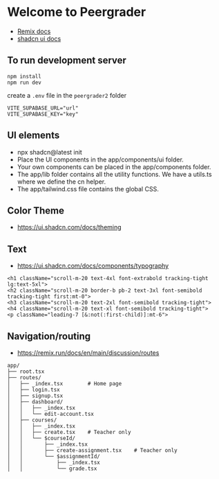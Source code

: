 # Welcome to Peergrader

* [Remix docs](https://remix.run/docs)
* [shadcn ui docs](https://ui.shadcn.com/)

## To run development server
```shellscript
npm install
npm run dev
```
create a `.env` file in the `peergrader2` folder
```
VITE_SUPABASE_URL="url"
VITE_SUPABASE_KEY="key"
```

## UI elements
* npx shadcn@latest init
* Place the UI components in the app/components/ui folder.
* Your own components can be placed in the app/components folder.
* The app/lib folder contains all the utility functions. We have a utils.ts where we define the cn helper.
* The app/tailwind.css file contains the global CSS.

## Color Theme
* https://ui.shadcn.com/docs/theming

## Text
* https://ui.shadcn.com/docs/components/typography

```tsx
<h1 className="scroll-m-20 text-4xl font-extrabold tracking-tight lg:text-5xl">
<h2 className="scroll-m-20 border-b pb-2 text-3xl font-semibold tracking-tight first:mt-0">
<h3 className="scroll-m-20 text-2xl font-semibold tracking-tight">
<h4 className="scroll-m-20 text-xl font-semibold tracking-tight">
<p className="leading-7 [&:not(:first-child)]:mt-6">

```

## Navigation/routing
* https://remix.run/docs/en/main/discussion/routes
 
```
app/
├── root.tsx
├── routes/
│   ├── _index.tsx        # Home page
│   ├── login.tsx
│   ├── signup.tsx
│   ├── dashboard/
│   │   ├── _index.tsx
│   │   └── edit-account.tsx
│   ├── courses/
│   │   ├── _index.tsx
│   │   ├── create.tsx    # Teacher only
│   │   └── $courseId/
│   │       ├── _index.tsx
│   │       ├── create-assignment.tsx    # Teacher only
│   │       └── $assignmentId/
│   │           ├── _index.tsx
│   │           └── grade.tsx
```
